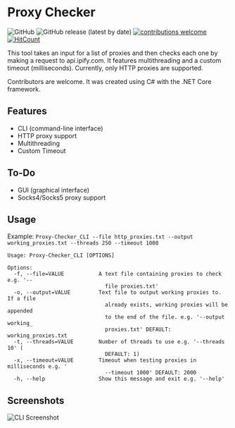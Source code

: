 # Proxy Checker

![GitHub](https://img.shields.io/github/license/moodiest/Proxy-Checker?style=flat-square)
![GitHub release (latest by date)](https://img.shields.io/github/v/release/moodiest/Proxy-Checker?style=flat-square)
[![contributions welcome](https://img.shields.io/badge/contributions-welcome-brightgreen.svg?style=flat-square)](https://github.com/moodiest/Proxy-Checker/issues)
[![HitCount](http://hits.dwyl.com/moodiest/Proxy-Checker.svg)](http://hits.dwyl.com/moodiest/Proxy-Checker)
 
This tool takes an input for a list of proxies and then checks each one by making a request to api.ipify.com. It features multithreading and a custom timeout (milliseconds). Currently, only HTTP proxies are supported.

Contributors are welcome. It was created using C# with the .NET Core framework.

## Features
* CLI (command-line interface)
* HTTP proxy support
* Multithreading
* Custom Timeout

## To-Do
* GUI (graphical interface)
* Socks4/Socks5 proxy support

## Usage

Example: `Proxy-Checker_CLI --file http_proxies.txt --output working_proxies.txt --threads 250 --timeout 1000`

```
Usage: Proxy-Checker_CLI [OPTIONS]

Options:
  -f, --file=VALUE           A text file containing proxies to check e.g. '--
                               file proxies.txt'
  -o, --output=VALUE         Text file to output working proxies to. If a file
                               already exists, working proxies will be appended
                               to the end of the file. e.g. '--output working_
                               proxies.txt' DEFAULT: working_proxies.txt
  -t, --threads=VALUE        Number of threads to use e.g. '--threads 10' (
                               DEFAULT: 1)
  -x, --timeout=VALUE        Timeout when testing proxies in milliseconds e.g. '
                               --timeout 1000' DEFAULT: 2000
  -h, --help                 Show this message and exit e.g. '--help'
```

## Screenshots

![CLI Screenshot](https://i.imgur.com/Kykk8Qy.png)
